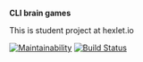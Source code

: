 **CLI brain games**

This is student project at hexlet.io

[![Maintainability](https://api.codeclimate.com/v1/badges/f9b013cdc3a386b28ce9/maintainability)](https://codeclimate.com/github/andexds/frontend-project-lvl1/maintainability)
[![Build Status](https://travis-ci.com/andexds/frontend-project-lvl1.svg?branch=master)](https://travis-ci.com/andexds/frontend-project-lvl1)
